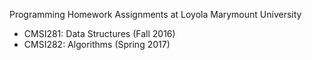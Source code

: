 Programming Homework Assignments at Loyola Marymount University
- CMSI281: Data Structures (Fall 2016)
- CMSI282: Algorithms (Spring 2017)
